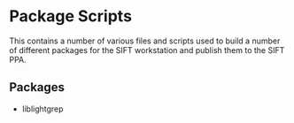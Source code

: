 # Package Scripts

This contains a number of various files and scripts used to build a number of different packages for the SIFT workstation and publish them to the SIFT PPA.

## Packages

- liblightgrep
